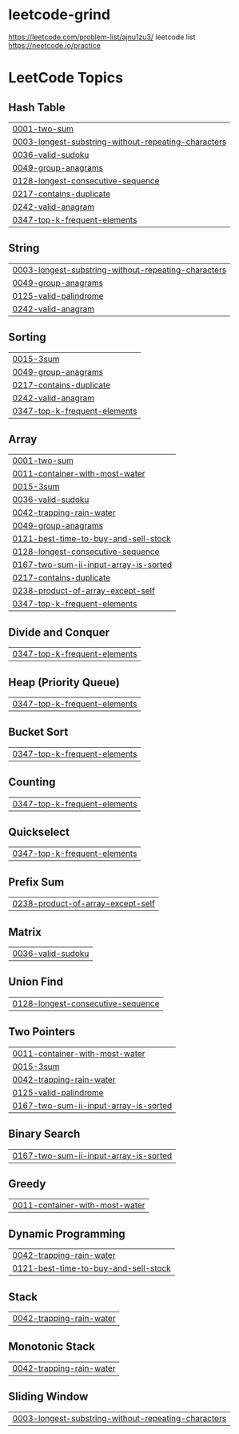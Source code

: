 # leetcode-grind
https://leetcode.com/problem-list/ajnu1zu3/
leetcode list
https://neetcode.io/practice


<!---LeetCode Topics Start-->
# LeetCode Topics
## Hash Table
|  |
| ------- |
| [0001-two-sum](https://github.com/FizanMuhammedFaisal/leetcode-grind/tree/master/0001-two-sum) |
| [0003-longest-substring-without-repeating-characters](https://github.com/FizanMuhammedFaisal/leetcode-grind/tree/master/0003-longest-substring-without-repeating-characters) |
| [0036-valid-sudoku](https://github.com/FizanMuhammedFaisal/leetcode-grind/tree/master/0036-valid-sudoku) |
| [0049-group-anagrams](https://github.com/FizanMuhammedFaisal/leetcode-grind/tree/master/0049-group-anagrams) |
| [0128-longest-consecutive-sequence](https://github.com/FizanMuhammedFaisal/leetcode-grind/tree/master/0128-longest-consecutive-sequence) |
| [0217-contains-duplicate](https://github.com/FizanMuhammedFaisal/leetcode-grind/tree/master/0217-contains-duplicate) |
| [0242-valid-anagram](https://github.com/FizanMuhammedFaisal/leetcode-grind/tree/master/0242-valid-anagram) |
| [0347-top-k-frequent-elements](https://github.com/FizanMuhammedFaisal/leetcode-grind/tree/master/0347-top-k-frequent-elements) |
## String
|  |
| ------- |
| [0003-longest-substring-without-repeating-characters](https://github.com/FizanMuhammedFaisal/leetcode-grind/tree/master/0003-longest-substring-without-repeating-characters) |
| [0049-group-anagrams](https://github.com/FizanMuhammedFaisal/leetcode-grind/tree/master/0049-group-anagrams) |
| [0125-valid-palindrome](https://github.com/FizanMuhammedFaisal/leetcode-grind/tree/master/0125-valid-palindrome) |
| [0242-valid-anagram](https://github.com/FizanMuhammedFaisal/leetcode-grind/tree/master/0242-valid-anagram) |
## Sorting
|  |
| ------- |
| [0015-3sum](https://github.com/FizanMuhammedFaisal/leetcode-grind/tree/master/0015-3sum) |
| [0049-group-anagrams](https://github.com/FizanMuhammedFaisal/leetcode-grind/tree/master/0049-group-anagrams) |
| [0217-contains-duplicate](https://github.com/FizanMuhammedFaisal/leetcode-grind/tree/master/0217-contains-duplicate) |
| [0242-valid-anagram](https://github.com/FizanMuhammedFaisal/leetcode-grind/tree/master/0242-valid-anagram) |
| [0347-top-k-frequent-elements](https://github.com/FizanMuhammedFaisal/leetcode-grind/tree/master/0347-top-k-frequent-elements) |
## Array
|  |
| ------- |
| [0001-two-sum](https://github.com/FizanMuhammedFaisal/leetcode-grind/tree/master/0001-two-sum) |
| [0011-container-with-most-water](https://github.com/FizanMuhammedFaisal/leetcode-grind/tree/master/0011-container-with-most-water) |
| [0015-3sum](https://github.com/FizanMuhammedFaisal/leetcode-grind/tree/master/0015-3sum) |
| [0036-valid-sudoku](https://github.com/FizanMuhammedFaisal/leetcode-grind/tree/master/0036-valid-sudoku) |
| [0042-trapping-rain-water](https://github.com/FizanMuhammedFaisal/leetcode-grind/tree/master/0042-trapping-rain-water) |
| [0049-group-anagrams](https://github.com/FizanMuhammedFaisal/leetcode-grind/tree/master/0049-group-anagrams) |
| [0121-best-time-to-buy-and-sell-stock](https://github.com/FizanMuhammedFaisal/leetcode-grind/tree/master/0121-best-time-to-buy-and-sell-stock) |
| [0128-longest-consecutive-sequence](https://github.com/FizanMuhammedFaisal/leetcode-grind/tree/master/0128-longest-consecutive-sequence) |
| [0167-two-sum-ii-input-array-is-sorted](https://github.com/FizanMuhammedFaisal/leetcode-grind/tree/master/0167-two-sum-ii-input-array-is-sorted) |
| [0217-contains-duplicate](https://github.com/FizanMuhammedFaisal/leetcode-grind/tree/master/0217-contains-duplicate) |
| [0238-product-of-array-except-self](https://github.com/FizanMuhammedFaisal/leetcode-grind/tree/master/0238-product-of-array-except-self) |
| [0347-top-k-frequent-elements](https://github.com/FizanMuhammedFaisal/leetcode-grind/tree/master/0347-top-k-frequent-elements) |
## Divide and Conquer
|  |
| ------- |
| [0347-top-k-frequent-elements](https://github.com/FizanMuhammedFaisal/leetcode-grind/tree/master/0347-top-k-frequent-elements) |
## Heap (Priority Queue)
|  |
| ------- |
| [0347-top-k-frequent-elements](https://github.com/FizanMuhammedFaisal/leetcode-grind/tree/master/0347-top-k-frequent-elements) |
## Bucket Sort
|  |
| ------- |
| [0347-top-k-frequent-elements](https://github.com/FizanMuhammedFaisal/leetcode-grind/tree/master/0347-top-k-frequent-elements) |
## Counting
|  |
| ------- |
| [0347-top-k-frequent-elements](https://github.com/FizanMuhammedFaisal/leetcode-grind/tree/master/0347-top-k-frequent-elements) |
## Quickselect
|  |
| ------- |
| [0347-top-k-frequent-elements](https://github.com/FizanMuhammedFaisal/leetcode-grind/tree/master/0347-top-k-frequent-elements) |
## Prefix Sum
|  |
| ------- |
| [0238-product-of-array-except-self](https://github.com/FizanMuhammedFaisal/leetcode-grind/tree/master/0238-product-of-array-except-self) |
## Matrix
|  |
| ------- |
| [0036-valid-sudoku](https://github.com/FizanMuhammedFaisal/leetcode-grind/tree/master/0036-valid-sudoku) |
## Union Find
|  |
| ------- |
| [0128-longest-consecutive-sequence](https://github.com/FizanMuhammedFaisal/leetcode-grind/tree/master/0128-longest-consecutive-sequence) |
## Two Pointers
|  |
| ------- |
| [0011-container-with-most-water](https://github.com/FizanMuhammedFaisal/leetcode-grind/tree/master/0011-container-with-most-water) |
| [0015-3sum](https://github.com/FizanMuhammedFaisal/leetcode-grind/tree/master/0015-3sum) |
| [0042-trapping-rain-water](https://github.com/FizanMuhammedFaisal/leetcode-grind/tree/master/0042-trapping-rain-water) |
| [0125-valid-palindrome](https://github.com/FizanMuhammedFaisal/leetcode-grind/tree/master/0125-valid-palindrome) |
| [0167-two-sum-ii-input-array-is-sorted](https://github.com/FizanMuhammedFaisal/leetcode-grind/tree/master/0167-two-sum-ii-input-array-is-sorted) |
## Binary Search
|  |
| ------- |
| [0167-two-sum-ii-input-array-is-sorted](https://github.com/FizanMuhammedFaisal/leetcode-grind/tree/master/0167-two-sum-ii-input-array-is-sorted) |
## Greedy
|  |
| ------- |
| [0011-container-with-most-water](https://github.com/FizanMuhammedFaisal/leetcode-grind/tree/master/0011-container-with-most-water) |
## Dynamic Programming
|  |
| ------- |
| [0042-trapping-rain-water](https://github.com/FizanMuhammedFaisal/leetcode-grind/tree/master/0042-trapping-rain-water) |
| [0121-best-time-to-buy-and-sell-stock](https://github.com/FizanMuhammedFaisal/leetcode-grind/tree/master/0121-best-time-to-buy-and-sell-stock) |
## Stack
|  |
| ------- |
| [0042-trapping-rain-water](https://github.com/FizanMuhammedFaisal/leetcode-grind/tree/master/0042-trapping-rain-water) |
## Monotonic Stack
|  |
| ------- |
| [0042-trapping-rain-water](https://github.com/FizanMuhammedFaisal/leetcode-grind/tree/master/0042-trapping-rain-water) |
## Sliding Window
|  |
| ------- |
| [0003-longest-substring-without-repeating-characters](https://github.com/FizanMuhammedFaisal/leetcode-grind/tree/master/0003-longest-substring-without-repeating-characters) |
<!---LeetCode Topics End-->
